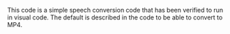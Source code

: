 This code is a simple speech conversion code that has been verified to run in visual code.
The default is described in the code to be able to convert to MP4.

